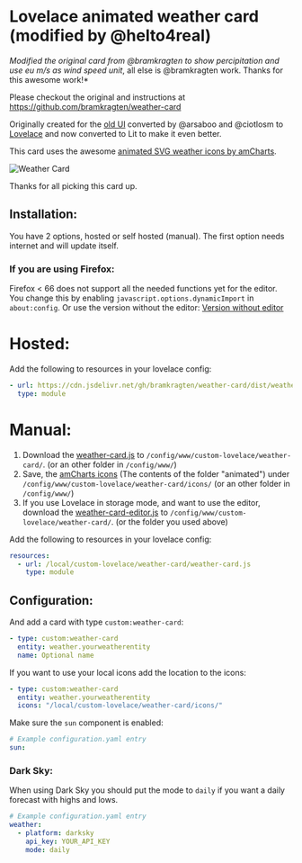 # Lovelace animated weather card (modified by @helto4real)
*Modified the original card from @bramkragten to show percipitation and use eu m/s as wind speed unit*, all else is @bramkragten work. Thanks for this awesome work!*

Please checkout the original and instructions at https://github.com/bramkragten/weather-card


Originally created for the [old UI](https://community.home-assistant.io/t/custom-ui-weather-state-card-with-a-question/23008) converted by @arsaboo and @ciotlosm to [Lovelace](https://community.home-assistant.io/t/custom-ui-weather-state-card-with-a-question/23008/291) and now converted to Lit to make it even better.

This card uses the awesome [animated SVG weather icons by amCharts](https://www.amcharts.com/free-animated-svg-weather-icons/).

![Weather Card](https://github.com/bramkragten/custom-ui/blob/master/weather-card/weather-card.gif?raw=true)

Thanks for all picking this card up.

## Installation:

You have 2 options, hosted or self hosted (manual). The first option needs internet and will update itself.

### If you are using Firefox:
Firefox < 66 does not support all the needed functions yet for the editor. 
You change this by enabling `javascript.options.dynamicImport` in `about:config`.
Or use the version without the editor: [Version without editor](https://raw.githubusercontent.com/bramkragten/custom-ui/58c41ad177b002e149497629a26ea10ccfeebcd0/weather-card/weather-card.js)

# Hosted:

Add the following to resources in your lovelace config:

```yaml
- url: https://cdn.jsdelivr.net/gh/bramkragten/weather-card/dist/weather-card.min.js
  type: module
```

# Manual:

1. Download the [weather-card.js](https://raw.githubusercontent.com/bramkragten/weather-card/v1.2.0/dist/weather-card.js) to `/config/www/custom-lovelace/weather-card/`. (or an other folder in `/config/www/`)
2. Save, the [amCharts icons](https://www.amcharts.com/free-animated-svg-weather-icons/) (The contents of the folder "animated") under `/config/www/custom-lovelace/weather-card/icons/` (or an other folder in `/config/www/`)
3. If you use Lovelace in storage mode, and want to use the editor, download the [weather-card-editor.js](https://raw.githubusercontent.com/bramkragten/weather-card/v1.2.0/dist/weather-card-editor.js) to `/config/www/custom-lovelace/weather-card/`. (or the folder you used above)

Add the following to resources in your lovelace config:

```yaml
resources:
  - url: /local/custom-lovelace/weather-card/weather-card.js
    type: module
```

## Configuration:

And add a card with type `custom:weather-card`:

```yaml
- type: custom:weather-card
  entity: weather.yourweatherentity
  name: Optional name
```

If you want to use your local icons add the location to the icons:

```yaml
- type: custom:weather-card
  entity: weather.yourweatherentity
  icons: "/local/custom-lovelace/weather-card/icons/"
```

Make sure the `sun` component is enabled:

```yaml
# Example configuration.yaml entry
sun:
```

### Dark Sky:

When using Dark Sky you should put the mode to `daily` if you want a daily forecast with highs and lows.

```yaml
# Example configuration.yaml entry
weather:
  - platform: darksky
    api_key: YOUR_API_KEY
    mode: daily
```
